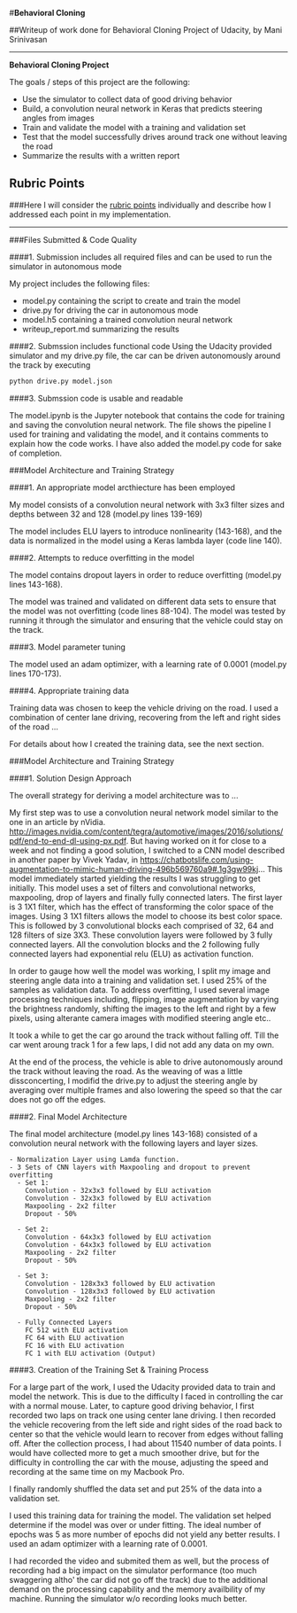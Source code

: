 #**Behavioral Cloning** 

##Writeup of work done for Behavioral Cloning Project of Udacity, by Mani Srinivasan

---

**Behavioral Cloning Project**

The goals / steps of this project are the following:
* Use the simulator to collect data of good driving behavior
* Build, a convolution neural network in Keras that predicts steering angles from images
* Train and validate the model with a training and validation set
* Test that the model successfully drives around track one without leaving the road
* Summarize the results with a written report


[//]: # (Image References)

[image1]: ./examples/placeholder.png "Model Visualization"
[image2]: ./examples/placeholder.png "Grayscaling"
[image3]: ./examples/placeholder_small.png "Recovery Image"
[image4]: ./examples/placeholder_small.png "Recovery Image"
[image5]: ./examples/placeholder_small.png "Recovery Image"
[image6]: ./examples/placeholder_small.png "Normal Image"
[image7]: ./examples/placeholder_small.png "Flipped Image"

## Rubric Points
###Here I will consider the [rubric points](https://review.udacity.com/#!/rubrics/432/view) individually and describe how I addressed each point in my implementation.  

---
###Files Submitted & Code Quality

####1. Submission includes all required files and can be used to run the simulator in autonomous mode

My project includes the following files:
* model.py containing the script to create and train the model
* drive.py for driving the car in autonomous mode
* model.h5 containing a trained convolution neural network 
* writeup_report.md summarizing the results

####2. Submssion includes functional code
Using the Udacity provided simulator and my drive.py file, the car can be driven autonomously around the track by executing 
```sh
python drive.py model.json
```

####3. Submssion code is usable and readable

The model.ipynb is the Jupyter notebook that contains the code for training and saving the convolution neural network. The file shows the pipeline I used for training and validating the model, and it contains comments to explain how the code works. I have also added the model.py code for sake of completion.

###Model Architecture and Training Strategy

####1. An appropriate model arcthiecture has been employed

My model consists of a convolution neural network with 3x3 filter sizes and depths between 32 and 128 (model.py lines 139-169) 

The model includes ELU layers to introduce nonlinearity (143-168), and the data is normalized in the model using a Keras lambda layer (code line 140). 

####2. Attempts to reduce overfitting in the model

The model contains dropout layers in order to reduce overfitting (model.py lines 143-168). 

The model was trained and validated on different data sets to ensure that the model was not overfitting (code lines 88-104). The model was tested by running it through the simulator and ensuring that the vehicle could stay on the track.

####3. Model parameter tuning

The model used an adam optimizer, with a learning rate of 0.0001 (model.py lines 170-173).

####4. Appropriate training data

Training data was chosen to keep the vehicle driving on the road. I used a combination of center lane driving, recovering from the left and right sides of the road ... 

For details about how I created the training data, see the next section. 

###Model Architecture and Training Strategy

####1. Solution Design Approach

The overall strategy for deriving a model architecture was to ...

My first step was to use a convolution neural network model similar to the one in an article by nVidia. http://images.nvidia.com/content/tegra/automotive/images/2016/solutions/pdf/end-to-end-dl-using-px.pdf.  But having worked on it for close to a week and not finding a good solution, I switched to a CNN model described in another paper by Vivek Yadav, in https://chatbotslife.com/using-augmentation-to-mimic-human-driving-496b569760a9#.1g3gw99kj... This model immediately started yielding the results I was struggling to get initially.  This model uses a set of filters and convolutional networks, maxpooling, drop of layers and finally fully connected laters. The first layer is 3 1X1 filter, which has the effect of transforming the color space of the images. Using 3 1X1 filters allows the model to choose its best color space. This is followed by 3 convolutional blocks each comprised of 32, 64 and 128 filters of size 3X3. These convolution layers were followed by 3 fully connected layers. All the convolution blocks and the 2 following fully connected layers had exponential relu (ELU) as activation function. 

In order to gauge how well the model was working, I split my image and steering angle data into a training and validation set. I used 25% of the samples as validation data. To address overfitting, I used several image processing techniques including, flipping, image augmentation by varying the brightness randomly, shifting the images to the left and right by a few pixels, using alterante camera images with modified steering angle etc..

It took a while to get the car go around the track without falling off. Till the car went aroung track 1 for a few laps, I did not add any data on my own.

At the end of the process, the vehicle is able to drive autonomously around the track without leaving the road. As the weaving of was a little dissconcerting, I modifid the drive.py to adjust the steering angle by averaging over multiple frames and also lowering the speed so that the car does not go off the edges.

####2. Final Model Architecture

The final model architecture (model.py lines 143-168) consisted of a convolution neural network with the following layers and layer sizes.


    - Normalization Layer using Lamda function.     
    - 3 Sets of CNN layers with Maxpooling and dropout to prevent overfitting 
      - Set 1:
        Convolution - 32x3x3 followed by ELU activation
        Convolution - 32x3x3 followed by ELU activation
        Maxpooling - 2x2 filter
        Dropout - 50%
      
      - Set 2:
        Convolution - 64x3x3 followed by ELU activation
        Convolution - 64x3x3 followed by ELU activation
        Maxpooling - 2x2 filter
        Dropout - 50%
      
      - Set 3:
        Convolution - 128x3x3 followed by ELU activation
        Convolution - 128x3x3 followed by ELU activation
        Maxpooling - 2x2 filter
        Dropout - 50%
      
      - Fully Connected Layers
        FC 512 with ELU activation
        FC 64 with ELU activation
        FC 16 with ELU activation
        FC 1 with ELU activation (Output)
      
####3. Creation of the Training Set & Training Process

For a large part of the work, I used the Udacity provided data to train and model the network. This is due to the difficulty I faced in controlling the car with a normal mouse. Later, to capture good driving behavior, I first recorded two laps on track one using center lane driving. I then recorded the vehicle recovering from the left side and right sides of the road back to center so that the vehicle would learn to recover from edges without falling off. After the collection process, I had about 11540 number of data points. I would have collected more to get a much smoother drive, but for the difficulty in controlling the car with the mouse, adjusting the speed and recording at the same time on my Macbook Pro. 

I finally randomly shuffled the data set and put 25% of the data into a validation set. 

I used this training data for training the model. The validation set helped determine if the model was over or under fitting. The ideal number of epochs was 5 as more number of epochs did not yield any better results. I used an adam optimizer with a learning rate of 0.0001.

I had recorded the video and submited them as well, but the process of recording had a big impact on the simulator performance (too much swaggering altho' the car did not go off the track) due to the additional demand on the processing capability and the memory availbility of my machine. Running the simulator w/o recording looks much better. 
